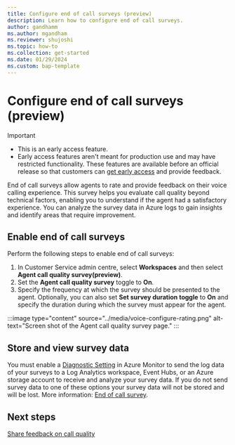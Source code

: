```yaml
---
title: Configure end of call surveys (preview)
description: Learn how to configure end of call surveys.
author: gandhamm
ms.author: mgandham
ms.reviewer: shujoshi
ms.topic: how-to
ms.collection: get-started 
ms.date: 01/29/2024
ms.custom: bap-template 
---
```


# Configure end of call surveys (preview)

> [!Important]
> - This is an early access feature. 
> - Early access features aren't meant for production use and may have restricted functionality. These features are available before an official release so that customers can [get early access](/power-platform/admin/opt-in-early-access-updates) and provide feedback.

End of call surveys allow agents to rate and provide feedback on their voice calling experience. This survey helps you evaluate call quality beyond technical factors, enabling you to understand if the agent had a satisfactory experience. You can analyze the survey data in Azure logs to gain insights and identify areas that require improvement.

## Enable end of call surveys

Perform the following steps to enable end of call surveys:

1. In Customer Service admin centre, select **Workspaces** and then select **Agent call quality survey(preview)**.
2. Set the **Agent call quality survey** toggle to **On**.
3. Specify the frequency at which the survey should be presented to the agent. Optionally, you can also set **Set survey duration toggle** to **On** and specify the duration during which the survey must appear for the agent.


:::image type="content" source="../media/voice-configure-rating.png" alt-text="Screen shot of the Agent call quality survey page." :::

## Store and view survey data
You must enable a [Diagnostic Setting](/azure/communication-services/concepts/analytics/enable-logging) in Azure Monitor to send the log data of your surveys to a Log Analytics workspace, Event Hubs, or an Azure storage account to receive and analyze your survey data. If you do not send survey data to one of these options your survey data will not be stored and will be lost. More information: [End of call survey](/azure/communication-services/concepts/analytics/logs/end-of-call-survey-logs).

## Next steps

[Share feedback on call quality](../use/voice-channel-agent-experience.md#share-feedback-on-call-quality)
